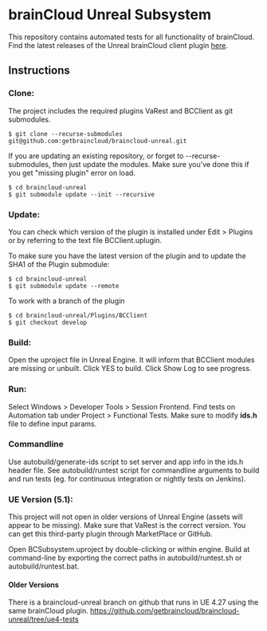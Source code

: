 # brainCloud Unreal Subsystem

This repository contains automated tests for all functionality of brainCloud. Find the latest releases of the Unreal brainCloud client plugin [here](https://github.com/getbraincloud/braincloud-unreal-plugin-src).

## Instructions

### Clone:

The project includes the required plugins VaRest and BCClient as git submodules.

```
$ git clone --recurse-submodules git@github.com:getbraincloud/braincloud-unreal.git
```

If you are updating an existing repository, or forget to --recurse-submodules, then just update the modules. 
Make sure you've done this if you get "missing plugin" error on load.

```
$ cd braincloud-unreal
$ git submodule update --init --recursive
```

### Update:

You can check which version of the plugin is installed under Edit > Plugins or by referring to the text file BCClient.uplugin.

To make sure you have the latest version of the plugin and to update the SHA1 of the Plugin submodule:

```
$ cd braincloud-unreal
$ git submodule update --remote
```

To work with a branch of the plugin

```
$ cd braincloud-unreal/Plugins/BCClient
$ git checkout develop
```

### Build:

Open the uproject file in Unreal Engine. It will inform that BCClient modules are missing or unbuilt. Click YES to build. Click Show Log to see progress.

### Run:

Select Windows > Developer Tools > Session Frontend. Find tests on Automation tab under Project > Functional Tests. Make sure to modify **ids.h** file to define input params.

### Commandline
Use autobuild/generate-ids script to set server and app info in the ids.h header file. See autobuild/runtest script for commandline arguments to build and run tests (eg. for continuous integration or nightly tests on Jenkins).

### UE Version (5.1):

This project will not open in older versions of Unreal Engine (assets will appear to be missing). Make sure that VaRest is the correct version. You can get this third-party plugin through MarketPlace or GitHub.

Open BCSubsystem.uproject by double-clicking or within engine. Build at command-line by exporting the correct paths in autobuild/runtest.sh or autobuild/runtest.bat.

#### Older Versions
There is a braincloud-unreal branch on github that runs in UE 4.27 using the same brainCloud plugin. https://github.com/getbraincloud/braincloud-unreal/tree/ue4-tests
